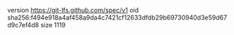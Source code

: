 version https://git-lfs.github.com/spec/v1
oid sha256:f494e918a4af458a9da4c7421cf12633dfdb29b69730940d3e59d67d9c7ef4d8
size 1119
